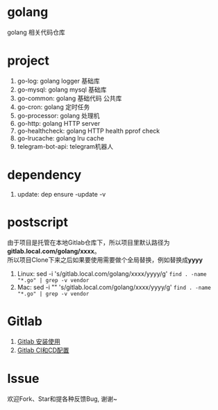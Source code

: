 # golang
golang 相关代码仓库

# project
1. go-log: golang logger 基础库
2. go-mysql: golang mysql 基础库
3. go-common: golang 基础代码 公共库
4. go-cron: golang 定时任务
5. go-processor: golang 处理机
6. go-http: golang HTTP server
7. go-healthcheck: golang HTTP health pprof check
8. go-lrucache: golang lru cache
9. telegram-bot-api: telegram机器人

# dependency
1. update: dep ensure -update -v

# postscript
由于项目是托管在本地Gitlab仓库下，所以项目里默认路径为**gitlab.local.com/golang/xxxx**。  
所以项目Clone下来之后如果要使用需要做个全局替换，例如替换成**yyyy**

1. Linux: sed -i 's/gitlab\.local\.com\/golang\/xxxx/yyyy/g' `find . -name "*.go" | grep -v vendor`
2. Mac: sed -i "" 's/gitlab\.local\.com\/golang\/xxxx/yyyy/g' `find . -name "*.go" | grep -v vendor`

# Gitlab
1. [Gitlab 安装使用](https://chenguolin.github.io/2018/12/18/Git-Gitlab-%E5%AE%89%E8%A3%85%E4%BD%BF%E7%94%A8/)
2. [Gitlab CI和CD配置](https://chenguolin.github.io/2018/12/24/Git-Gitlab-CI%E5%92%8CCD%E9%85%8D%E7%BD%AE/)

# Issue
欢迎Fork、Star和提各种反馈Bug, 谢谢~

